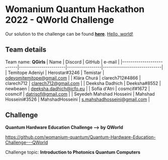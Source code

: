 # Womanium Quantum Hackathon 2022 - QWorld Challenge

Our solution to the challenge can be found **[here](https://cosmcif.github.io/photonics-qworld-challenge/index.html)**.
<a href="https://cosmcif.github.io/photonics-qworld-challenge/index.html" target="_blank">Hello, world!</a>


## Team details
Team name: **QGirls**
| Name                     | Discord               | GitHub          | e-mail                      |
|--------------------------|-----------------------|-----------------|-----------------------------|
| Temitope Adeniyi         | Herostar#3246         | Temistar        | odeyomitemitope@gmail.com   |
| Klára Churá              | clarech712#4866       | clarech712      | clarech712@gmail.com        |
| Deeksha Dadhich          | Deeksha#8552          | newbeaen        | deeksha.dadhich@icfo.eu     |
| Sofia d'Atri             | cosmcif#1672          | cosmcif         | datrisof@gmail.com          |
| Seyedeh Mahshad Hosseini | Mahshad Hosseini#3526 | MahshadHosseini | s.mahshadhosseini@gmail.com |

## Challenge
**Quantum Hardware Education Challenge --> by QWorld**

https://github.com/womanium-quantum/Quantum-Hardware-Education-Challenge---QWorld

Challenge topic: **Introduction to Photonics Quantum Computers**

